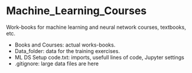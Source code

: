 # Machine_Learning_Courses
Work-books for machine learning and neural network courses, textbooks, etc.


- Books and Courses:    actual works-books.
- Data_folder:          data for the training exercises.
- ML DS Setup code.txt: imports, usefull lines of code, Jupyter settings
- .gitignore:           large data files are here

